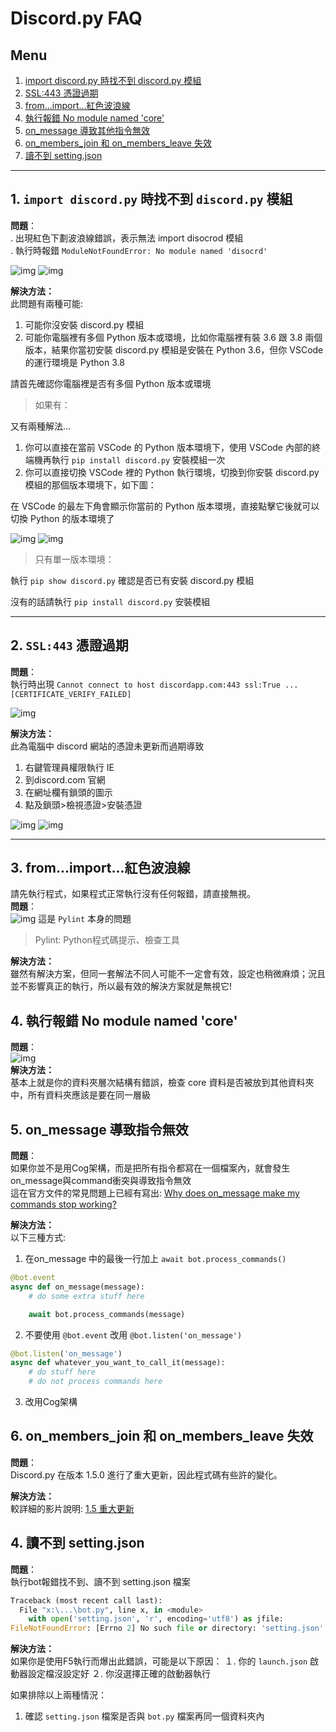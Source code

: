 # Discord.py FAQ

## Menu
1. [import discord.py 時找不到 discord.py 模組](https://github.com/SHELTER-ZONE/Discord_Bot_FAQ/blob/master/discord.py_FAQ.md#import-discordpy-%E6%99%82%E6%89%BE%E4%B8%8D%E5%88%B0-discordpy-%E6%A8%A1%E7%B5%84)
2. [SSL:443 憑證過期](https://github.com/SHELTER-ZONE/Discord_Bot_FAQ/blob/master/discord.py_FAQ.md#ssl443-%E6%86%91%E8%AD%89%E9%81%8E%E6%9C%9F)
3. [from...import...紅色波浪線](https://github.com/SHELTER-ZONE/Discord_Bot_FAQ/blob/master/discord.py_FAQ.md#3-fromimport紅色波浪線)
4. [執行報錯 No module named 'core'](https://github.com/SHELTER-ZONE/Discord_Bot_FAQ/blob/master/discord.py_FAQ.md#4-執行報錯-no-module-named-core)
5. [on_message 導致其他指令無效](https://github.com/SHELTER-ZONE/Discord_Bot_FAQ/blob/master/discord.py_FAQ.md#5-on_message-導致指令無效)  
6. [on_members_join 和 on_members_leave 失效](https://github.com/SHELTER-ZONE/Discord_Bot_FAQ/blob/master/discord.py_FAQ.md#6-on_members_join-和-on_members_leave-失效)  
7. [讀不到 setting.json]()
---

## 1. `import discord.py` 時找不到 `discord.py` 模組
**問題**：<br>
. 出現紅色下劃波浪線錯誤，表示無法 import disocrod 模組<br>
. 執行時報錯 `ModuleNotFoundError: No module named 'disocrd'`

![img](https://github.com/SHELTER-ZONE/Discord_Bot_FAQ/blob/master/src/cant_import_discord-1.png)
![img](https://github.com/SHELTER-ZONE/Discord_Bot_FAQ/blob/master/src/cant_import_discord-2.png)

**解決方法：**<br>
此問題有兩種可能:
1. 可能你沒安裝 discord.py 模組
2. 可能你電腦裡有多個 Python 版本或環境，比如你電腦裡有裝 3.6 跟 3.8 兩個版本，結果你當初安裝 discord.py 模組是安裝在 Python 3.6，但你 VSCode 的運行環境是 Python 3.8

請首先確認你電腦裡是否有多個 Python 版本或環境

> 如果有：

又有兩種解法...
1. 你可以直接在當前 VSCode 的 Python 版本環境下，使用 VSCode 內部的終端機再執行 `pip install discord.py` 安裝模組一次
2. 你可以直接切換 VSCode 裡的 Python 執行環境，切換到你安裝 discord.py 模組的那個版本環境下，如下圖：

在 VSCode 的最左下角會顯示你當前的 Python 版本環境，直接點擊它後就可以切換 Python 的版本環境了

![img](https://github.com/SHELTER-ZONE/Discord_Bot_FAQ/blob/master/src/cant_import_discord-3.png)
![img](https://github.com/SHELTER-ZONE/Discord_Bot_FAQ/blob/master/src/cant_import_discord-4.png)

> 只有單一版本環境：

執行 `pip show discord.py` 確認是否已有安裝 discord.py 模組

沒有的話請執行 `pip install discord.py` 安裝模組

---

## 2. `SSL:443` 憑證過期
**問題**：  
執行時出現 `Cannot connect to host discordapp.com:443 ssl:True ... [CERTIFICATE_VERIFY_FAILED]`

![img](https://github.com/SHELTER-ZONE/Discord_Bot_FAQ/blob/master/src/ssl_443.png?raw=true)

**解決方法：**  
此為電腦中 discord 網站的憑證未更新而過期導致

1. 右鍵管理員權限執行 IE
2. 到discord.com 官網
3. 在網址欄有鎖頭的圖示
4. 點及鎖頭>檢視憑證>安裝憑證

![img](https://github.com/SHELTER-ZONE/Discord_Bot_FAQ/blob/master/src/ssl_443-2.png)
![img](https://github.com/SHELTER-ZONE/Discord_Bot_FAQ/blob/master/src/ssl_443-3.png)

---

## 3. from...import...紅色波浪線
請先執行程式，如果程式正常執行沒有任何報錯，請直接無視。  
**問題**：  
![img](https://github.com/SHELTER-ZONE/Discord_Bot_FAQ/blob/master/src/pylint.png)
這是 `Pylint` 本身的問題
> Pylint: Python程式碼提示、檢查工具

**解決方法：**  
雖然有解決方案，但同一套解法不同人可能不一定會有效，設定也稍微麻煩；況且並不影響真正的執行，所以最有效的解決方案就是無視它!

## 4. 執行報錯 No module named 'core'

**問題**：  
![img](https://github.com/SHELTER-ZONE/Discord_Bot_FAQ/blob/master/src/noNamedCore.png)  
**解決方法：**  
基本上就是你的資料夾層次結構有錯誤，檢查 core 資料是否被放到其他資料夾中，所有資料夾應該是要在同一層級

## 5. on_message 導致指令無效
**問題**：  
如果你並不是用Cog架構，而是把所有指令都寫在一個檔案內，就會發生on_message與command衝突與導致指令無效  
這在官方文件的常見問題上已經有寫出:
[Why does on_message make my commands stop working?](https://discordpy.readthedocs.io/en/latest/faq.html?highlight=on_message#why-does-on-message-make-my-commands-stop-working)

**解決方法：**  
以下三種方式:
1. 在on_message 中的最後一行加上 `await bot.process_commands()`
```python
@bot.event
async def on_message(message):
    # do some extra stuff here

    await bot.process_commands(message)
```
2. 不要使用 `@bot.event` 改用 `@bot.listen('on_message')`  
```python
@bot.listen('on_message')
async def whatever_you_want_to_call_it(message):
    # do stuff here
    # do not process commands here
```
3. 改用Cog架構

## 6. on_members_join 和 on_members_leave 失效
**問題**：  
Discord.py 在版本 1.5.0 進行了重大更新，因此程式碼有些許的變化。  

**解決方法：**  
較詳細的影片說明: [1.5 重大更新](https://youtu.be/clqFPOJkkrI)


## 4. 讀不到 setting.json
**問題**：  
執行bot報錯找不到、讀不到 setting.json 檔案
```py
Traceback (most recent call last):
  File "x:\...\bot.py", line x, in <module>
    with open('setting.json', 'r', encoding='utf8') as jfile:
FileNotFoundError: [Errno 2] No such file or directory: 'setting.json'
```

**解決方法：**  
如果你是使用F5執行而爆出此錯誤，可能是以下原因：
１. 你的 `launch.json` 啟動器設定檔沒設定好
２. 你沒選擇正確的啟動器執行

如果排除以上兩種情況：
1. 確認 `setting.json` 檔案是否與 `bot.py` 檔案再同一個資料夾內
